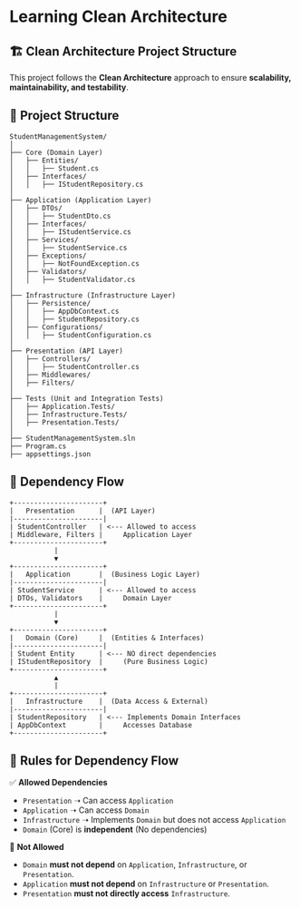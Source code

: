 # Learning Clean Architecture

## 🏗️ Clean Architecture Project Structure
This project follows the **Clean Architecture** approach to ensure **scalability, maintainability, and testability**.

## 📂 Project Structure
```
StudentManagementSystem/  
│  
├── Core (Domain Layer)  
│   ├── Entities/  
│   │   ├── Student.cs  
│   ├── Interfaces/  
│   │   ├── IStudentRepository.cs  
│  
├── Application (Application Layer)  
│   ├── DTOs/  
│   │   ├── StudentDto.cs  
│   ├── Interfaces/  
│   │   ├── IStudentService.cs  
│   ├── Services/  
│   │   ├── StudentService.cs  
│   ├── Exceptions/  
│   │   ├── NotFoundException.cs  
│   ├── Validators/  
│   │   ├── StudentValidator.cs  
│  
├── Infrastructure (Infrastructure Layer)  
│   ├── Persistence/  
│   │   ├── AppDbContext.cs  
│   │   ├── StudentRepository.cs  
│   ├── Configurations/  
│   │   ├── StudentConfiguration.cs  
│  
├── Presentation (API Layer)  
│   ├── Controllers/  
│   │   ├── StudentController.cs  
│   ├── Middlewares/  
│   ├── Filters/  
│  
├── Tests (Unit and Integration Tests)  
│   ├── Application.Tests/  
│   ├── Infrastructure.Tests/  
│   ├── Presentation.Tests/  
│  
├── StudentManagementSystem.sln  
├── Program.cs  
├── appsettings.json  
```

## 🔗 Dependency Flow
```
+----------------------+
|   Presentation      |  (API Layer)
|----------------------|
| StudentController   | <--- Allowed to access
| Middleware, Filters |     Application Layer
+----------------------+
           |
           ▼
+----------------------+
|   Application       |  (Business Logic Layer)
|----------------------|
| StudentService      | <--- Allowed to access
| DTOs, Validators    |     Domain Layer
+----------------------+
           |
           ▼
+----------------------+
|   Domain (Core)     |  (Entities & Interfaces)
|----------------------|
| Student Entity      | <--- NO direct dependencies
| IStudentRepository  |     (Pure Business Logic)
+----------------------+
           ▲
           |
+----------------------+
|   Infrastructure    |  (Data Access & External)
|----------------------|
| StudentRepository   | <--- Implements Domain Interfaces
| AppDbContext        |     Accesses Database
+----------------------+
```

## 📌 Rules for Dependency Flow
✅ **Allowed Dependencies**  
- `Presentation` ➝ Can access `Application`  
- `Application` ➝ Can access `Domain`  
- `Infrastructure` ➝ Implements `Domain` but does not access `Application`  
- `Domain` (Core) is **independent** (No dependencies)  

🚫 **Not Allowed**  
- `Domain` **must not depend** on `Application`, `Infrastructure`, or `Presentation`.  
- `Application` **must not depend** on `Infrastructure` or `Presentation`.  
- `Presentation` **must not directly access** `Infrastructure`.  
